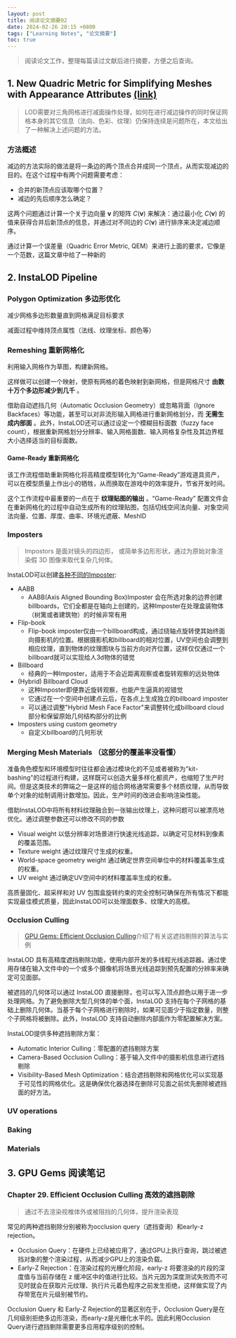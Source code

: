 ```yaml
---
layout: post
title: 阅读论文摘要02
date: 2024-02-26 20:15 +0800
tags: ["Learning Notes", "论文摘要"]
toc: true
---
```


> 阅读论文工作，整理每篇读过文献后进行摘要，方便之后查询。

## 1. New Quadric Metric for Simplifying Meshes with Appearance Attributes [(link)](https://hhoppe.com/newqem.pdf)

> LOD需要对三角网格进行减面操作处理，如何在进行减边操作的同时保证网格本身的其它信息（法向、色彩、纹理）仍保持连续是问题所在，本文给出了一种解决上述问题的方法。

### 方法概述

减边的方法实际的做法是将一条边的两个顶点合并成同一个顶点，从而实现减边的目的。在这个过程中有两个问题需要考虑：

- 合并的新顶点应该取哪个位置？
- 减边的先后顺序怎么确定？

这两个问题通过计算一个关于边向量 $\mathbf{v}$ 的矩阵 $C(\mathbf{v})$ 来解决：通过最小化 $C(\mathbf{v})$ 的值来获得合并后新顶点的信息，并通过对不同边的 $C(\mathbf{v})$ 进行排序来决定减边顺序。

通过计算一个误差量（Quadric Error Metric, QEM）来进行上面的要求，它像是一个范数，这篇文章中给了一种新的

## 2. InstaLOD Pipeline

### Polygon Optimization 多边形优化

减少网格多边形数量直到网格满足目标要求

减面过程中维持顶点属性（法线、纹理坐标、颜色等）

### Remeshing 重新网格化

利用输入网格作为草图，构建新网格。

这样做可以创建一个映射，使原有网格的着色映射到新网格，但是网格尺寸 __由数十万个多边形减少到几千__ 。

借助自动遮挡几何（Automatic Occlusion Geometry）或忽略背面（Ignore Backfaces）等功能，甚至可以对非流形输入网格进行重新网格划分，而 __无需生成内部面__ 。此外，InstaLOD还可以通过设定一个模糊目标面数（fuzzy face count），根据重新网格划分分辨率、输入网格面数、输入网格复杂性及其边界框大小选择适当的目标面数。

#### Game-Ready 重新网格化

该工作流程借助重新网格化将高精度模型转化为“Game-Ready”游戏道具资产，可以在模型质量上作出小的牺牲，从而换取在游戏中的效率提升，节省开发时间。

这个工作流程中最重要的一点在于 __纹理贴图的输出__ 。“Game-Ready” 配置文件会在重新网格化的过程中自动生成所有的纹理贴图，包括切线空间法向量、对象空间法向量、位置、厚度、曲率、环境光遮蔽、MeshID

### Imposters

> Impostors 是面对镜头的四边形， 或简单多边形形状，通过为原始对象渲染假 3D 图像来取代复杂几何体。

InstaLOD可以创建[各种不同的Imposter](https://instalod.zendesk.com/hc/en-us/articles/360015313454-Finding-the-right-Imposter):

- AABB
  - AABB(Axis Aligned Bounding Box)Imposter 会在所选对象的边界创建billboards，它们全都是在轴向上创建的，这种Imposter在处理盒装物体（树篱或者建筑物）的时候非常有用
- Flip-book
  - Flip-book imposter仅由一个billboard构成，通过绕轴点旋转使其始终面向摄影机的位置。根据摄影机和billboard的相对位置，UV空间也会调整到相应纹理，直到物体的纹理图块与当前方向对齐位置，这样仅仅通过一个billboard就可以实现给人3d物体的错觉
- Billboard
  - 经典的一种Imposter，适用于不会近距离观察或者旋转观察的远处物体
- (Hybrid) Billboard Cloud
  - 这种Imposter即便靠近旋转观察，也能产生逼真的视错觉
  - 它通过在一个空间中创建点云后，在各点上生成独立的billboard imposter
  - 可以通过调整"Hybrid Mesh Face Factor"来调整转化成billboard cloud部分和保留原始几何结构部分的比例
- Imposters using custom geometry
  - 自定义billboard的几何形状

### Merging Mesh Materials （这部分的覆盖率没看懂）

准备角色模型和环境模型时往往都会通过模块化的不见或者被称为"kit-bashing"的过程进行构建，这样既可以创造大量多样化都资产，也缩短了生产时间。但是这类技术的弊端之一是这样的组合网格通常需要多个材质纹理，从而导致单个对象的绘制调用计数增加。因此，生产时间的改进会影响渲染性能。

借助InstaLOD中将所有材料纹理融合到一张输出纹理上，这种问题可以被漂亮地优化。通过调整参数还可以修改不同的参数

- Visual weight 以低分辨率对场景进行快速光线追踪，以确定可见材料到像素的覆盖范围。
- Texture weight 通过纹理尺寸生成的权重。
- World-space geometry weight 通过确定世界空间单位中的材料覆盖率生成的权重。
- UV weight 通过确定UV空间中的材料覆盖率生成的权重。

高质量固化、超采样和对 UV 包围盒旋转约束的完全控制可确保在所有情况下都能实现最佳模式质量，因此InstaLOD可以处理面数多、纹理大的高模。

### Occlusion Culling

> [GPU Gems: Efficient Occlusion Culling](https://developer.nvidia.com/gpugems/gpugems/part-v-performance-and-practicalities/chapter-29-efficient-occlusion-culling)介绍了有关这遮挡剔除的算法与实例

InstaLOD 具有高精度遮挡剔除功能，使用内部开发的多线程光线追踪器。通过使用存储在输入文件中的一个或多个摄像机将场景光线追踪到预先配置的分辨率来确定可见面部。

被遮挡的几何体可以通过 InstaLOD 直接删除，也可以写入顶点颜色以用于进一步处理网格。为了避免删除大型几何体的单个面，InstaLOD 支持在每个子网格的基础上删除几何体。当基于每个子网格进行剔除时，如果可见面少于指定数量，则整个子网格将被删除。此外，InstaLOD 支持自动删除内部面作为零配置解决方案。

InstaLOD提供多种遮挡剔除方案：

- Automatic Interior Culling：零配置的遮挡剔除方案
- Camera-Based Occlusion Culling：基于输入文件中的摄影机信息进行遮挡剔除
- Visibility-Based Mesh Optimization：结合遮挡剔除和网格优化可以实现基于可见性的网格优化。这是确保优化器选择在删除可见面之前优先删除被遮挡面的好方法。

### UV operations

### Baking

### Materials

## 3. GPU Gems 阅读笔记

### Chapter 29. Efficient Occlusion Culling 高效的遮挡剔除

> 通过不去渲染视椎体外或被阻挡的几何体，提升渲染表现

常见的两种遮挡剔除分别被称为occlusion query（遮挡查询）和early-z rejection。

- Occlusion Query：在硬件上已经被应用了，通过GPU上执行查询，跳过被遮挡对象的整个渲染过程，从而减少GPU上的渲染负载。
- Early-Z Rejection：在渲染过程的光栅化阶段，early-z 将要渲染的片段的深度值与当前存储在 z 缓冲区中的值进行比较。当片元因为深度测试失败而不可见时就会在获取片元纹理、执行片元着色程序之前发生拒绝，这样做实现了内存带宽在片元级别被节约。

Occlusion Query 和 Early-Z Rejection的显著区别在于，Occlusion Query是在几何级别拒绝多边形渲染，而early-z是光栅化水平的。因此利用Occlusion Query进行遮挡剔除需要更多应用程序级别的控制。
